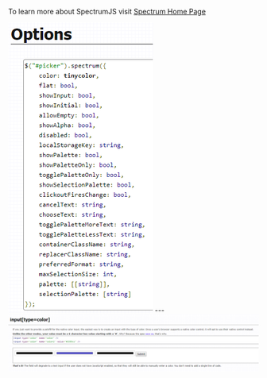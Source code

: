 To learn more about SpectrumJS visit [Spectrum Home Page](http://bgrins.github.io/spectrum/)

<img src="img/Spectrum_2.PNG" />
---
<img src="img/Spectrum_1.PNG" />

